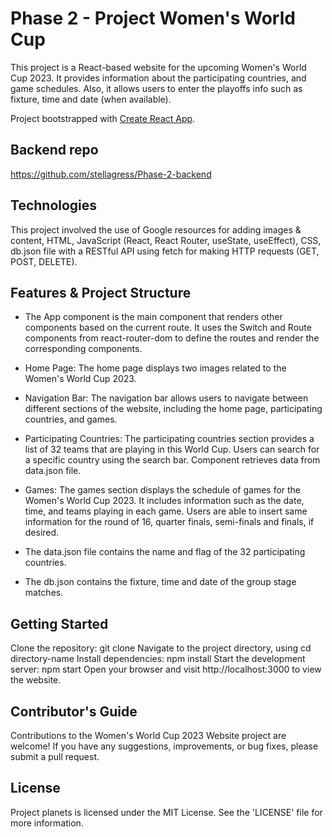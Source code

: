 # Phase 2 - Project Women's World Cup 

This project is a React-based website for the upcoming Women's World Cup 2023. It provides information about the participating countries, and game schedules. Also, it allows users to enter the playoffs info such as fixture, time and date (when available).
 
Project bootstrapped with [Create React App](https://github.com/facebook/create-react-app).

## Backend repo
https://github.com/stellagress/Phase-2-backend


## Technologies
This project involved the use of Google resources for adding images & content, HTML, JavaScript (React, React Router, useState, useEffect), CSS, db.json file with a RESTful API using fetch for making HTTP requests (GET, POST, DELETE).

## Features & Project Structure

- The App component is the main component that renders other components based on the current route. It uses the Switch and Route components from react-router-dom to define the routes and render the corresponding components.

- Home Page: The home page displays two images related to the Women's World Cup 2023.

- Navigation Bar: The navigation bar allows users to navigate between different sections of the website, including the home page, participating countries, and games.

- Participating Countries: The participating countries section provides a list of 32 teams that are playing in this World Cup. Users can search for a specific country using the search bar. Component retrieves data from data.json file. 

- Games: The games section displays the schedule of games for the Women's World Cup 2023. It includes information such as the date, time, and teams playing in each game. Users are able to insert same information for the round of 16, quarter finals, semi-finals and finals, if desired. 

- The data.json file contains the name and flag of the 32 participating countries.

- The db.json contains the fixture, time and date of the group stage matches.



## Getting Started

Clone the repository: git clone <repository-url>
Navigate to the project directory, using cd directory-name
Install dependencies: npm install
Start the development server: npm start
Open your browser and visit http://localhost:3000 to view the website.

## Contributor's Guide
Contributions to the Women's World Cup 2023 Website project are welcome! If you have any suggestions, improvements, or bug fixes, please submit a pull request.


## License
Project planets is licensed under the MIT License. See the 'LICENSE' file for more information.


